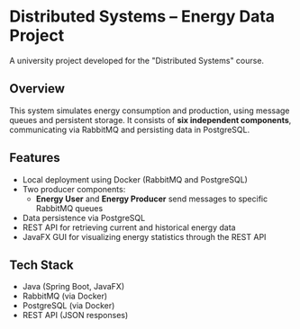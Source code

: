 # Distributed Systems – Energy Data Project

A university project developed for the "Distributed Systems" course.

## Overview
This system simulates energy consumption and production, using message queues and persistent storage. It consists of **six independent components**, communicating via RabbitMQ and persisting data in PostgreSQL.

## Features
- Local deployment using Docker (RabbitMQ and PostgreSQL)
- Two producer components:
  - **Energy User** and **Energy Producer** send messages to specific RabbitMQ queues
- Data persistence via PostgreSQL
- REST API for retrieving current and historical energy data
- JavaFX GUI for visualizing energy statistics through the REST API

## Tech Stack
- Java (Spring Boot, JavaFX)
- RabbitMQ (via Docker)
- PostgreSQL (via Docker)
- REST API (JSON responses)
